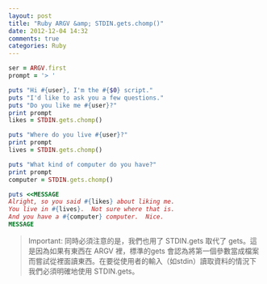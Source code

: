 ```yaml
---
layout: post
title: "Ruby ARGV &amp; STDIN.gets.chomp()"
date: 2012-12-04 14:32
comments: true
categories: Ruby
---
```


``` ruby
ser = ARGV.first
prompt = '> '

puts "Hi #{user}, I'm the #{$0} script."
puts "I'd like to ask you a few questions."
puts "Do you like me #{user}?"
print prompt
likes = STDIN.gets.chomp()

puts "Where do you live #{user}?"
print prompt
lives = STDIN.gets.chomp()

puts "What kind of computer do you have?"
print prompt
computer = STDIN.gets.chomp()

puts <<MESSAGE
Alright, so you said #{likes} about liking me.
You live in #{lives}.  Not sure where that is.
And you have a #{computer} computer.  Nice.
MESSAGE
```

>Important: 同時必須注意的是，我們也用了 STDIN.gets 取代了 gets。這是因為如果有東西在 ARGV 裡，標準的gets 會認為將第一個參數當成檔案而嘗試從裡面讀東西。在要從使用者的輸入（如stdin）讀取資料的情況下我們必須明確地使用 STDIN.gets。
